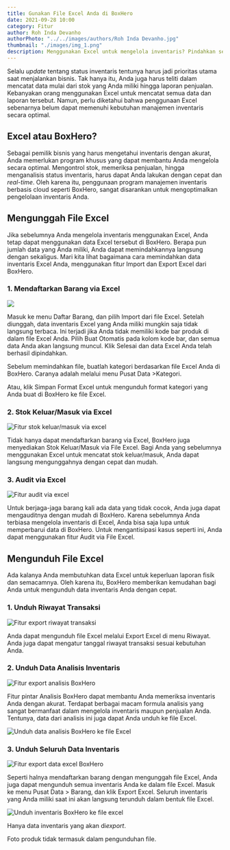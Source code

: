 ```yaml
---
title: Gunakan File Excel Anda di BoxHero
date: 2021-09-28 10:00
category: Fitur
author: Roh Inda Devanho
authorPhoto: "../../images/authors/Roh Inda Devanho.jpg"
thumbnail: "./images/img_1.png"
description: Menggunakan Excel untuk mengelola inventaris? Pindahkan semua ke BoxHero!
---
```


Selalu *update* tentang status inventaris tentunya harus jadi prioritas utama saat menjalankan bisnis. Tak hanya itu, Anda juga harus teliti dalam mencatat data mulai dari stok yang Anda miliki hingga laporan penjualan. Kebanyakan orang menggunakan Excel untuk mencatat semua data dan laporan tersebut. Namun, perlu diketahui bahwa penggunaan Excel sebenarnya belum dapat memenuhi kebutuhan manajemen inventaris secara optimal.



## Excel atau BoxHero?

Sebagai pemilik bisnis yang harus mengetahui inventaris dengan akurat, Anda memerlukan program khusus yang dapat membantu Anda mengelola secara optimal. Mengontrol stok, memeriksa penjualan, hingga menganalisis status inventaris, harus dapat Anda lakukan dengan cepat dan *real-time*. Oleh karena itu, penggunaan program manajemen inventaris berbasis cloud seperti BoxHero, sangat disarankan untuk mengoptimalkan pengelolaan inventaris Anda.



## Mengunggah File Excel

Jika sebelumnya Anda mengelola inventaris menggunakan Excel, Anda tetap dapat menggunakan data Excel tersebut di BoxHero. Berapa pun jumlah data yang Anda miliki, Anda dapat memindahkannya langsung dengan sekaligus. Mari kita lihat bagaimana cara memindahkan data inventaris Excel Anda, menggunakan fitur Import dan Export Excel dari BoxHero.

### 1. Mendaftarkan Barang via Excel

![ ](images/img_2.gif)

Masuk ke menu Daftar Barang, dan pilih Import dari file Excel. Setelah diunggah, data inventaris Excel yang Anda miliki mungkin saja tidak langsung terbaca. Ini terjadi jika Anda tidak memiliki kode bar produk di dalam file Excel Anda. Pilih Buat Otomatis pada kolom kode bar, dan semua data Anda akan langsung muncul. Klik Selesai dan data Excel Anda telah berhasil dipindahkan.

<tip-box>

Sebelum memindahkan file, buatlah kategori berdasarkan file Excel Anda di BoxHero. Caranya adalah melalui menu Pusat Data >Kategori.

</tip-box>

Atau, klik Simpan Format Excel untuk mengunduh format kategori yang Anda buat di BoxHero ke file Excel.

### 2. Stok Keluar/Masuk via Excel

![Fitur stok keluar/masuk via excel](images/img_3.gif)

Tidak hanya dapat mendaftarkan barang via Excel, BoxHero juga menyediakan Stok Keluar/Masuk via File Excel. Bagi Anda yang sebelumnya menggunakan Excel untuk mencatat stok keluar/masuk, Anda dapat langsung mengunggahnya dengan cepat dan mudah.

### 3. Audit via Excel

![Fitur audit via excel](images/img_4.gif)

Untuk berjaga-jaga barang kali ada data yang tidak cocok, Anda juga dapat mengauditnya dengan mudah di BoxHero. Karena sebelumnya Anda terbiasa mengelola inventaris di Excel, Anda bisa saja lupa untuk memperbarui data di BoxHero. Untuk mengantisipasi kasus seperti ini, Anda dapat menggunakan fitur Audit via File Excel.



## Mengunduh File Excel

Ada kalanya Anda membutuhkan data Excel untuk keperluan laporan fisik dan semacamnya. Oleh karena itu, BoxHero memberikan kemudahan bagi Anda untuk mengunduh data inventaris Anda dengan cepat.

### 1. Unduh Riwayat Transaksi

![Fitur export riwayat transaksi](images/img_5.gif)

Anda dapat mengunduh file Excel melalui Export Excel di menu Riwayat. Anda juga dapat mengatur tanggal riwayat transaksi sesuai kebutuhan Anda.

### 2. Unduh Data Analisis Inventaris

![Fitur export analisis BoxHero](images/img_6.gif)

Fitur pintar Analisis BoxHero dapat membantu Anda memeriksa inventaris Anda dengan akurat. Terdapat berbagai macam formula analisis yang sangat bermanfaat dalam mengelola inventaris maupun penjualan Anda. Tentunya, data dari analisis ini juga dapat Anda unduh ke file Excel.



![Unduh data analisis BoxHero ke file Excel](images/img_7.png)



### 3. Unduh Seluruh Data Inventaris

![Fitur export data excel BoxHero](images/img_8.gif)

Seperti halnya mendaftarkan barang dengan mengunggah file Excel, Anda juga dapat mengunduh semua inventaris Anda ke dalam file Excel. Masuk ke menu Pusat Data > Barang, dan klik Export Excel. Seluruh inventaris yang Anda miliki saat ini akan langsung terunduh dalam bentuk file Excel.



![Unduh inventaris BoxHero ke file excel](images/img_9.png)

<caution-box>

Hanya data inventaris yang akan di*export*.

Foto produk tidak termasuk dalam pengunduhan file.

</caution-box>

